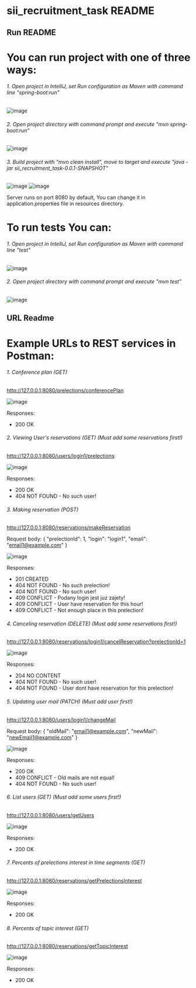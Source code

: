 # sii_recruitment_task README
## Run README
# You can run project with one of three ways:
###### 1. Open project in IntelliJ, set Run configuration as Maven with command line "spring-boot:run"
![image](https://user-images.githubusercontent.com/44434406/170015862-8f2b1502-8a33-4af4-8bb1-ef17788768a2.png)

###### 2. Open project directory with command prompt and execute "mvn spring-boot:run"
![image](https://user-images.githubusercontent.com/44434406/170016728-ffd16890-020c-4513-818d-9f3fa939de5f.png)

###### 3. Build project with "mvn clean install", move to target and execute "java -jar sii_recruitment_task-0.0.1-SNAPSHOT"

![image](https://user-images.githubusercontent.com/44434406/170017920-fcbfef01-c7ec-46ce-9d54-5660b778ecc6.png)
![image](https://user-images.githubusercontent.com/44434406/170017964-60cecbbe-55dd-4dde-95fd-722cb8c26ef5.png)

Server runs on port 8080 by default, You can change it in application.properties file in resources directory. 
# To run tests You can:
###### 1. Open project in IntelliJ, set Run configuration as Maven with command line "test"
![image](https://user-images.githubusercontent.com/44434406/170018106-1782b06d-0468-41d7-a036-ad735968210d.png)

###### 2. Open project directory with command prompt and execute "mvn test"
![image](https://user-images.githubusercontent.com/44434406/170018218-d1ac541b-bc0e-4629-a577-dd573448f45b.png)

## URL Readme
# Example URLs to REST services in Postman:

###### 1. Conference plan (GET)
http://127.0.0.1:8080/prelections/conferencePlan

![image](https://user-images.githubusercontent.com/44434406/170019902-de10c053-b296-45c0-8635-21ee15c5d611.png)

Responses:
  - 200 OK

###### 2. Viewing User's reservations (GET) (Must add some reservations first!)


http://127.0.0.1:8080/users/login1/prelections


![image](https://user-images.githubusercontent.com/44434406/170020702-10b5af99-91db-4447-8bc6-5884471c19d0.png)


Responses:
  - 200 OK
  - 404 NOT FOUND - No such user!


###### 3. Making reservation (POST)


http://127.0.0.1:8080/reservations/makeReservation


Request body:
{
    "prelectionId": 1,
    "login": "login1",
    "email": "email1@example.com"
}


![image](https://user-images.githubusercontent.com/44434406/170020957-c337f55d-974e-4f40-83de-6546c61ebf6d.png)


Responses:
  - 201 CREATED
  - 404 NOT FOUND - No such prelection!
  - 404 NOT FOUND - No such user!
  - 409 CONFLICT - Podany login jest juz zajety!
  - 409 CONFLICT - User have reservation for this hour!
  - 409 CONFLICT - Not enough place in this prelection!

###### 4. Canceling reservation (DELETE) (Must add some reservations first!)


http://127.0.0.1:8080/reservations/login1/cancelReservation?prelectionId=1


![image](https://user-images.githubusercontent.com/44434406/170022073-188e28f2-a337-4dba-a63d-9e05811e6646.png)


Responses:
  - 204 NO CONTENT
  - 404 NOT FOUND - No such user!
  - 404 NOT FOUND - User dont have reservation for this prelection!

###### 5. Updating user mail (PATCH) (Must add user first!)


http://127.0.0.1:8080/users/login1/changeMail


Request body:
{
    "oldMail": "email1@example.com",
    "newMail": "newEmail1@example.com"
}


![image](https://user-images.githubusercontent.com/44434406/170022467-6fe2bda4-cb76-4b33-a4b8-0e13b2c46159.png)

Responses:
  - 200 OK
  - 409 CONFLICT - Old mails are not equal!
  - 404 NOT FOUND - No such user!

###### 6. List users (GET) (Must add some users first!)


http://127.0.0.1:8080/users/getUsers


![image](https://user-images.githubusercontent.com/44434406/170022924-61d94103-8187-40d3-b102-86690a3f8ac7.png)


Responses:
  - 200 OK

###### 7. Percents of prelections interest in time segments (GET)


http://127.0.0.1:8080/reservations/getPrelectionsInterest


![image](https://user-images.githubusercontent.com/44434406/170023423-4cc31747-b855-45c0-be22-7a1c45a2fd7e.png)


Responses:
  - 200 OK
 
 
###### 8. Percents of topic interest (GET)


http://127.0.0.1:8080/reservations/getTopicInterest


![image](https://user-images.githubusercontent.com/44434406/170023768-bd13b629-15ba-46a0-afd0-f623a0206df7.png)


Responses:
  - 200 OK


